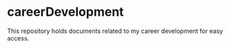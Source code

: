 # careerDevelopment
 This repository holds documents related to my career development for easy access.
